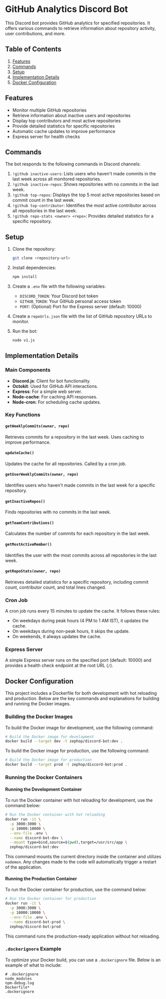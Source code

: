 # GitHub Analytics Discord Bot

This Discord bot provides GitHub analytics for specified repositories. It offers various commands to retrieve information about repository activity, user contributions, and more.

## Table of Contents
1. [Features](#features)
2. [Commands](#commands)
3. [Setup](#setup)
4. [Implementation Details](#implementation-details)
5. [Docker Configuration](#docker-configuration)

## Features
- Monitor multiple GitHub repositories
- Retrieve information about inactive users and repositories
- Display top contributors and most active repositories
- Provide detailed statistics for specific repositories
- Automatic cache updates to improve performance
- Express server for health checks

## Commands
The bot responds to the following commands in Discord channels:

1. `!github inactive-users`: Lists users who haven't made commits in the last week across all monitored repositories.
2. `!github inactive-repos`: Shows repositories with no commits in the last week.
3. `!github top-repos`: Displays the top 5 most active repositories based on commit count in the last week.
4. `!github top-contributor`: Identifies the most active contributor across all repositories in the last week.
5. `!github repo-stats <owner> <repo>`: Provides detailed statistics for a specific repository.

## Setup
1. Clone the repository:
   ```bash
   git clone <repository-url>
   ```
2. Install dependencies:
   ```bash
   npm install
   ```
3. Create a `.env` file with the following variables:
   - `DISCORD_TOKEN`: Your Discord bot token
   - `GITHUB_TOKEN`: Your GitHub personal access token
   - `PORT`: (Optional) Port for the Express server (default: 10000)

4. Create a `repoUrls.json` file with the list of GitHub repository URLs to monitor.
5. Run the bot:
   ```bash
   node v1.js
   ```

## Implementation Details

### Main Components
- **Discord.js**: Client for bot functionality.
- **Octokit**: Used for GitHub API interactions.
- **Express**: For a simple web server.
- **Node-cache**: For caching API responses.
- **Node-cron**: For scheduling cache updates.

### Key Functions

#### `getWeeklyCommits(owner, repo)`
Retrieves commits for a repository in the last week. Uses caching to improve performance.

#### `updateCache()`
Updates the cache for all repositories. Called by a cron job.

#### `getUserWeeklyCommits(owner, repo)`
Identifies users who haven't made commits in the last week for a specific repository.

#### `getInactiveRepos()`
Finds repositories with no commits in the last week.

#### `getTeamContributions()`
Calculates the number of commits for each repository in the last week.

#### `getMostActiveMember()`
Identifies the user with the most commits across all repositories in the last week.

#### `getRepoStats(owner, repo)`
Retrieves detailed statistics for a specific repository, including commit count, contributor count, and total lines changed.

### Cron Job
A cron job runs every 15 minutes to update the cache. It follows these rules:
- On weekdays during peak hours (4 PM to 1 AM IST), it updates the cache.
- On weekdays during non-peak hours, it skips the update.
- On weekends, it always updates the cache.

### Express Server
A simple Express server runs on the specified port (default: 10000) and provides a health check endpoint at the root URL (`/`).


## Docker Configuration

This project includes a Dockerfile for both development with hot reloading and production. Below are the key commands and explanations for building and running the Docker images.

### Building the Docker Images

To build the Docker image for development, use the following command:

```bash
# Build the Docker image for development
docker build --target dev -t zephop/discord-bot:dev .
```

To build the Docker image for production, use the following command:

```bash
# Build the Docker image for production
docker build --target prod -t zephop/discord-bot:prod .
```

### Running the Docker Containers

#### Running the Development Container

To run the Docker container with hot reloading for development, use the command below:

```bash
# Run the Docker container with hot reloading
docker run -it \
  -p 3000:3000 \
  -p 10000:10000 \
  --env-file .env \
  --name discord-bot-dev \
  --mount type=bind,source=$(pwd),target=/usr/src/app \
  zephop/discord-bot:dev
```

This command mounts the current directory inside the container and utilizes `nodemon`. Any changes made to the code will automatically trigger a restart of the application.

#### Running the Production Container

To run the Docker container for production, use the command below:

```bash
# Run the Docker container for production
docker run -it \
  -p 3000:3000 \
  -p 10000:10000 \
  --env-file .env \
  --name discord-bot-prod \
  zephop/discord-bot:prod
```

This command runs the production-ready application without hot reloading.

### `.dockerignore` Example

To optimize your Docker build, you can use a `.dockerignore` file. Below is an example of what to include:

```
# .dockerignore
node_modules
npm-debug.log
Dockerfile*
.dockerignore
```
